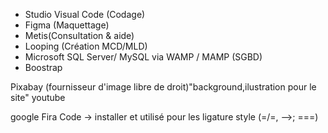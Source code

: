 - Studio Visual Code (Codage)
- Figma (Maquettage)
- Metis(Consultation & aide)
- Looping (Création MCD/MLD)
- Microsoft SQL Server/ MySQL via WAMP / MAMP (SGBD)
- Boostrap 

Pixabay (fournisseur d'image libre de droit)"background,ilustration pour le site"
youtube 


google
Fira Code -> installer et utilisé pour les ligature style (=/=, -->; ===)